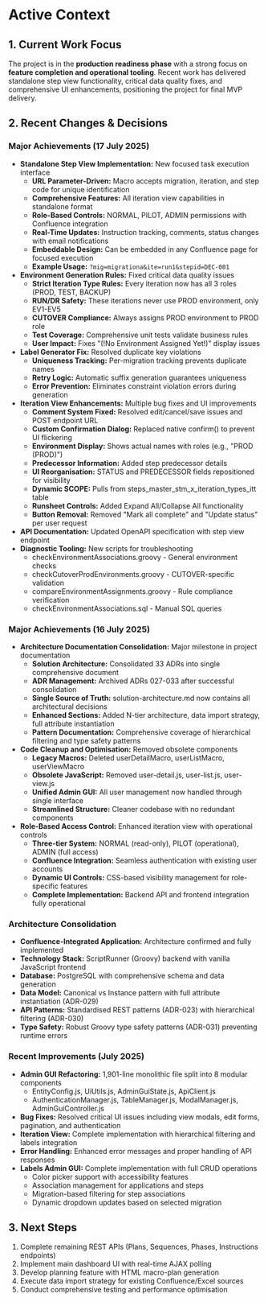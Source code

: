 # Active Context

## 1. Current Work Focus

The project is in the **production readiness phase** with a strong focus on **feature completion and operational tooling**. Recent work has delivered standalone step view functionality, critical data quality fixes, and comprehensive UI enhancements, positioning the project for final MVP delivery.

## 2. Recent Changes & Decisions

### Major Achievements (17 July 2025)
* **Standalone Step View Implementation:** New focused task execution interface
  * **URL Parameter-Driven:** Macro accepts migration, iteration, and step code for unique identification
  * **Comprehensive Features:** All iteration view capabilities in standalone format
  * **Role-Based Controls:** NORMAL, PILOT, ADMIN permissions with Confluence integration
  * **Real-Time Updates:** Instruction tracking, comments, status changes with email notifications
  * **Embeddable Design:** Can be embedded in any Confluence page for focused execution
  * **Example Usage:** `?mig=migrationa&ite=run1&stepid=DEC-001`
* **Environment Generation Rules:** Fixed critical data quality issues
  * **Strict Iteration Type Rules:** Every iteration now has all 3 roles (PROD, TEST, BACKUP)
  * **RUN/DR Safety:** These iterations never use PROD environment, only EV1-EV5
  * **CUTOVER Compliance:** Always assigns PROD environment to PROD role
  * **Test Coverage:** Comprehensive unit tests validate business rules
  * **User Impact:** Fixes "(!No Environment Assigned Yet!)" display issues
* **Label Generator Fix:** Resolved duplicate key violations
  * **Uniqueness Tracking:** Per-migration tracking prevents duplicate names
  * **Retry Logic:** Automatic suffix generation guarantees uniqueness
  * **Error Prevention:** Eliminates constraint violation errors during generation
* **Iteration View Enhancements:** Multiple bug fixes and UI improvements
  * **Comment System Fixed:** Resolved edit/cancel/save issues and POST endpoint URL
  * **Custom Confirmation Dialog:** Replaced native confirm() to prevent UI flickering
  * **Environment Display:** Shows actual names with roles (e.g., "PROD (PROD)")
  * **Predecessor Information:** Added step predecessor details
  * **UI Reorganisation:** STATUS and PREDECESSOR fields repositioned for visibility
  * **Dynamic SCOPE:** Pulls from steps_master_stm_x_iteration_types_itt table
  * **Runsheet Controls:** Added Expand All/Collapse All functionality
  * **Button Removal:** Removed "Mark all complete" and "Update status" per user request
* **API Documentation:** Updated OpenAPI specification with step view endpoint
* **Diagnostic Tooling:** New scripts for troubleshooting
  * checkEnvironmentAssociations.groovy - General environment checks
  * checkCutoverProdEnvironments.groovy - CUTOVER-specific validation
  * compareEnvironmentAssignments.groovy - Rule compliance verification
  * checkEnvironmentAssociations.sql - Manual SQL queries

### Major Achievements (16 July 2025)
* **Architecture Documentation Consolidation:** Major milestone in project documentation
  * **Solution Architecture:** Consolidated 33 ADRs into single comprehensive document
  * **ADR Management:** Archived ADRs 027-033 after successful consolidation
  * **Single Source of Truth:** solution-architecture.md now contains all architectural decisions
  * **Enhanced Sections:** Added N-tier architecture, data import strategy, full attribute instantiation
  * **Pattern Documentation:** Comprehensive coverage of hierarchical filtering and type safety patterns
* **Code Cleanup and Optimisation:** Removed obsolete components
  * **Legacy Macros:** Deleted userDetailMacro, userListMacro, userViewMacro
  * **Obsolete JavaScript:** Removed user-detail.js, user-list.js, user-view.js
  * **Unified Admin GUI:** All user management now handled through single interface
  * **Streamlined Structure:** Cleaner codebase with no redundant components
* **Role-Based Access Control:** Enhanced iteration view with operational controls
  * **Three-tier System:** NORMAL (read-only), PILOT (operational), ADMIN (full access)
  * **Confluence Integration:** Seamless authentication with existing user accounts
  * **Dynamic UI Controls:** CSS-based visibility management for role-specific features
  * **Complete Implementation:** Backend API and frontend integration fully operational

### Architecture Consolidation
* **Confluence-Integrated Application:** Architecture confirmed and fully implemented
* **Technology Stack:** ScriptRunner (Groovy) backend with vanilla JavaScript frontend
* **Database:** PostgreSQL with comprehensive schema and data generation
* **Data Model:** Canonical vs Instance pattern with full attribute instantiation (ADR-029)
* **API Patterns:** Standardised REST patterns (ADR-023) with hierarchical filtering (ADR-030)
* **Type Safety:** Robust Groovy type safety patterns (ADR-031) preventing runtime errors

### Recent Improvements (July 2025)
* **Admin GUI Refactoring:** 1,901-line monolithic file split into 8 modular components
  * EntityConfig.js, UiUtils.js, AdminGuiState.js, ApiClient.js
  * AuthenticationManager.js, TableManager.js, ModalManager.js, AdminGuiController.js
* **Bug Fixes:** Resolved critical UI issues including view modals, edit forms, pagination, and authentication
* **Iteration View:** Complete implementation with hierarchical filtering and labels integration
* **Error Handling:** Enhanced error messages and proper handling of API responses
* **Labels Admin GUI:** Complete implementation with full CRUD operations
  * Color picker support with accessibility features
  * Association management for applications and steps
  * Migration-based filtering for step associations
  * Dynamic dropdown updates based on selected migration

## 3. Next Steps

1. Complete remaining REST APIs (Plans, Sequences, Phases, Instructions endpoints)
2. Implement main dashboard UI with real-time AJAX polling
3. Develop planning feature with HTML macro-plan generation
4. Execute data import strategy for existing Confluence/Excel sources
5. Conduct comprehensive testing and performance optimisation
